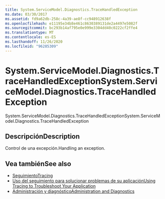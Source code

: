 ```yaml
---
title: System.ServiceModel.Diagnostics.TraceHandledException
ms.date: 03/30/2017
ms.assetid: fd9a62db-258c-4a39-ae8f-cc948912638f
ms.openlocfilehash: e11195e34b8e461c8630389131de2a4497e5082f
ms.sourcegitcommit: bc293b14af795e0e999e3304dd40c0222cf2ffe4
ms.translationtype: MT
ms.contentlocale: es-ES
ms.lasthandoff: 11/26/2020
ms.locfileid: "96285309"
---
```

# <a name="systemservicemodeldiagnosticstracehandledexception"></a><span data-ttu-id="2568c-102">System.ServiceModel.Diagnostics.TraceHandledException</span><span class="sxs-lookup"><span data-stu-id="2568c-102">System.ServiceModel.Diagnostics.TraceHandledException</span></span>

<span data-ttu-id="2568c-103">System.ServiceModel.Diagnostics.TraceHandledException</span><span class="sxs-lookup"><span data-stu-id="2568c-103">System.ServiceModel.Diagnostics.TraceHandledException</span></span>  
  
## <a name="description"></a><span data-ttu-id="2568c-104">Descripción</span><span class="sxs-lookup"><span data-stu-id="2568c-104">Description</span></span>  

 <span data-ttu-id="2568c-105">Control de una excepción.</span><span class="sxs-lookup"><span data-stu-id="2568c-105">Handling an exception.</span></span>  
  
## <a name="see-also"></a><span data-ttu-id="2568c-106">Vea también</span><span class="sxs-lookup"><span data-stu-id="2568c-106">See also</span></span>

- [<span data-ttu-id="2568c-107">Seguimiento</span><span class="sxs-lookup"><span data-stu-id="2568c-107">Tracing</span></span>](index.md)
- [<span data-ttu-id="2568c-108">Uso del seguimiento para solucionar problemas de su aplicación</span><span class="sxs-lookup"><span data-stu-id="2568c-108">Using Tracing to Troubleshoot Your Application</span></span>](using-tracing-to-troubleshoot-your-application.md)
- [<span data-ttu-id="2568c-109">Administración y diagnóstico</span><span class="sxs-lookup"><span data-stu-id="2568c-109">Administration and Diagnostics</span></span>](../index.md)
